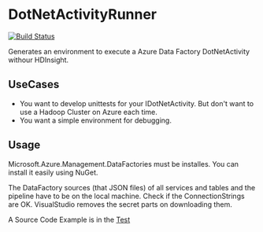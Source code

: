 # DotNetActivityRunner
[![Build Status](https://travis-ci.org/abbgrade/DotNetActivityRunner.svg?branch=master)](https://travis-ci.org/abbgrade/DotNetActivityRunner)

Generates an environment to execute a Azure Data Factory DotNetActivity withour HDInsight.

## UseCases

- You want to develop unittests for your IDotNetActivity. But don't want to use a Hadoop Cluster on Azure each time.
- You want a simple environment for debugging.

## Usage

Microsoft.Azure.Management.DataFactories must be installes. You can install it easily using NuGet.

The DataFactory sources (that JSON files) of all services and tables and the pipeline have to be on the local machine. Check if the ConnectionStrings are OK. VisualStudio removes the secret parts on downloading them.

A Source Code Example is in the [Test](./DotNetActivityRunner.Test/WizardTest.cs)